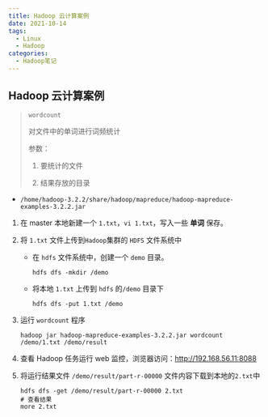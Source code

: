 ```yaml
---
title: Hadoop 云计算案例
date: 2021-10-14
tags:
  - Linux
  - Hadoop
categories:
  - Hadoop笔记
---
```


## Hadoop 云计算案例

> `wordcount`
>
> 对文件中的单词进行词频统计
>
> 参数：
>
> 1. 要统计的文件
>
> 2. 结果存放的目录

- `/home/hadoop-3.2.2/share/hadoop/mapreduce/hadoop-mapreduce-examples-3.2.2.jar`

1. 在 master 本地新建一个 `1.txt`，`vi 1.txt`，写入一些 **单词** 保存。

2. 将 `1.txt` 文件上传到`Hadoop`集群的 `HDFS` 文件系统中

   - 在 `hdfs` 文件系统中，创建一个 `demo` 目录。

     ```shell
     hdfs dfs -mkdir /demo
     ```

   - 将本地 `1.txt` 上传到 `hdfs` 的`/demo` 目录下

     ```shell
     hdfs dfs -put 1.txt /demo
     ```

3. 运行 `wordcount` 程序

   ```shell
   hadoop jar hadoop-mapreduce-examples-3.2.2.jar wordcount /demo/1.txt /demo/result
   ```

4. 查看 Hadoop 任务运行 web 监控，浏览器访问：http://192.168.56.11:8088

5. 将运行结果文件 `/demo/result/part-r-00000` 文件内容下载到本地的`2.txt`中

   ```shell
   hdfs dfs -get /demo/result/part-r-00000 2.txt
   # 查看结果
   more 2.txt
   ```
